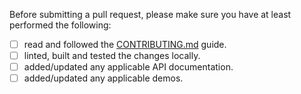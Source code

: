 Before submitting a pull request, please make sure you have at least performed the following:

 - [ ] read and followed the [CONTRIBUTING.md](https://github.com/tryharddood/ngx-fomantic-ui/blob/master/CONTRIBUTING.md#) guide.
 - [ ] linted, built and tested the changes locally.
 - [ ] added/updated any applicable API documentation.
 - [ ] added/updated any applicable demos.
